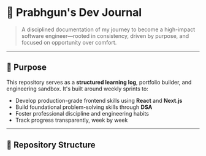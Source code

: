 # 🧠 Prabhgun's Dev Journal

> A disciplined documentation of my journey to become a high-impact software engineer—rooted in consistency, driven by purpose, and focused on opportunity over comfort.

---

## 🎯 Purpose

This repository serves as a **structured learning log**, portfolio builder, and engineering sandbox. It's built around weekly sprints to:
- Develop production-grade frontend skills using **React** and **Next.js**
- Build foundational problem-solving skills through **DSA**
- Foster professional discipline and engineering habits
- Track progress transparently, week by week

---

## 📁 Repository Structure
